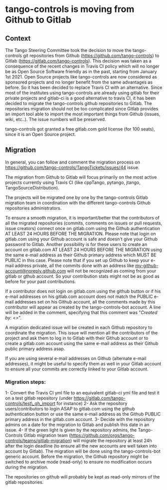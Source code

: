 # tango-controls is moving from Github to Gitlab

## Context
The Tango Steering Committee took the decision to move the tango-controls git repositories from Github (https://github.com/tango-controls) to Gitlab (https://gitlab.com/tango-controls).
This decision was taken as a consequence of the recent changes in Travis CI policy which will no longer be as Open Source Software friendly as in the past, starting from January 1st 2021. 
Open Source projects like tango-controls are now considered as sponsored projects and no longer benefit from the same advantages as before.
So it has been decided to replace Travis CI with an alternative.
Since most of the institutes using tango-controls are already using gitlab for their private projects and gitlab-ci is a good alternative to travis CI, 
it has been decided to migrate the tango-controls github repositories to Gitlab.
The repositories migration should not be too complicated since Gitlab provides an import tool able to import the most important things from Github (issues, wiki, etc..).
The issue numbers will be preserved.

tango-controls got granted a free gitlab.com gold license (for 100 seats), since it is an Open Source project.

## Migration
In general, you can follow and comment the migration process on https://github.com/tango-controls/TangoTickets/issues/44 issue.

The migration from Github to Gitlab will focus primarily on the most active projects currently using Travis CI (like cppTango, pytango, jtango, TangoSourceDistribution).

The projects will be migrated one by one by the tango-controls Gitlab migration team in coordination with the different tango-controls Github repositories administrators.

To ensure a smooth migration, it is important/better that the contributors of all the migrated repositories (commits, comments on issues or pull requests, issue creators) 
connect once on gitlab.com using the Github authentication AT LEAST 24 HOURS BEFORE THE MIGRATION.
Please note that login on gitlab.com using your Github account is safe and doesn't give your Github password to Gitlab.
Another possibility is for these users to create an account on gitlab.com AT LEAST 24 HOURS BEFORE THE MIGRATION using the same e-mail address as their Github primary address which MUST BE PUBLIC in this case.
Please note that if you set up Github to keep your e-mail address private, all the commits done with an address like my-github-account@noreply.github.com will not be recognized as coming from your gitlab or gthub account. So your contribution stats might not be as good as before for your past contributions.

If a contributor does not login on gitlab.com using the github button or if his e-mail addresses on his gitlab.com account does not match the PUBLIC e-mail addresses set on his Github account, all the comments made by this contributor will appear as created by the tango-controls-bot account.
A line will be added in the comment, specifying that this comment was "_Created by: <<the github user>>_".

A migration dedicated issue will be created in each Github repository to coordinate the migration.
This issue will mention all the contributors of the project and ask them to log in to Gitlab with their Github account or to create a gitlab.com account using the same e-mail address as their Github public primary address asap.

If you are using several e-mail addresses on Github (alternate e-mail addresses), it might be useful to specify them as well in your Gitlab account to ensure all your commits are correctly linked to your Gitlab account.

### Migration steps:
1- Convert the Travis CI yml file to an equivalent gitlab-ci yml file and test it on a test gitlab repository (under https://gitlab.com/tango-controls/test\_gh_import for instance)
2- Ask the repository users/contributors to login ASAP to gitlab.com using the github authentication button or use the same e-mail address as the Github PUBLIC primary address in the gitlab.com account.
3- Decide with the repository admins on a date for the migration to Gitlab and publish this date in an issue.
4- If the green light is given by the repository admins, the Tango-Controls Gitlab migration team (https://github.com/orgs/tango-controls/teams/gitlab-migration) will migrate the repository at least 24h after the login deadline (to ensure all the new accounts are well taken into account by Gitlab).
The migration will be done using the tango-controls-bot generic account.
Before the migration, the Github repository might be switched to archive mode (read-only) to ensure no modification occurs during the migration.

The repositories on github will probably be kept as read-only mirrors of the gitlab repositories.


